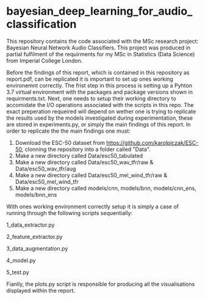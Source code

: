 # bayesian_deep_learning_for_audio_classification
This repository contains the code associated with the MSc research project: Bayesian Neural Network Audio Classifiers. This project was produced in partial fulfilment of the requirments for my MSc in Statistics (Data Science) from Imperial College London. 

Before the findings of this report, which is contained in this repository as report.pdf, can be replicated it is important to set up ones working environemnt correctly. The frist step in this process is setting up a Pyhton 3.7 virtual environment with the packages and package versions shown in requirments.txt. Next, one needs to setup their working directory to accomidate the I/O operations associated with the scripts in this repo. The exact preperation requeired will depend on wether one is trying to replicate the results used by the models investigated during experimentation, these are stored in experiments.py, or simply the main findings of this report. In order to replicate the the main findings one must:
1. Download the ESC-50 dataset from https://github.com/karolpiczak/ESC-50, clonning the repository into a folder called "Data". 
2. Make a new directory called Data/esc50_tabulated
3. Make a new directory called Data/esc50_wav_tfr/raw & Data/esc50_wav_tfr/aug
4. Make a new directory called Data/esc50_mel_wind_tfr/raw & Data/esc50_mel_wind_tfr
5. Make a new directory called models/cnn, models/bnn, models/cnn_ens, models/bnn_ens

With ones working environment correctly setup it is simply a case of running through the following scripts sequentially:

1_data_extractor.py

2_feature_extractor.py

3_data_augmentation.py

4_model.py

5_test.py

Fianlly, the plots.py script is responsible for producing all the visualisations displayed within the report.
